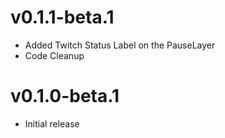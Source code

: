 # v0.1.1-beta.1
- Added Twitch Status Label on the PauseLayer
- Code Cleanup
# v0.1.0-beta.1
- Initial release